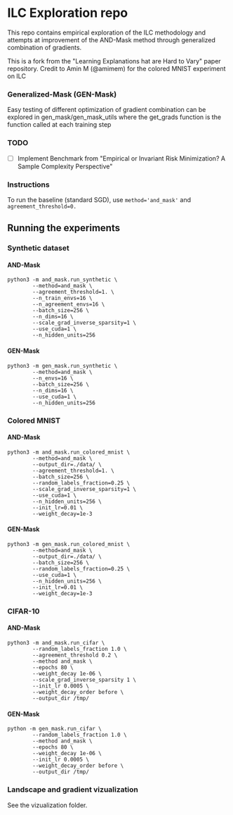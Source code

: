 
# ILC Exploration repo
This repo contains empirical exploration of the ILC methodology and attempts at improvement of the AND-Mask method through generalized combination of gradients.

This is a fork from the "Learning Explanations hat are Hard to Vary" paper repository. Credit to Amin M (@amimem) for the colored MNIST experiment on ILC

### Generalized-Mask (GEN-Mask)

Easy testing of different optimization of gradient combination can be explored in gen_mask/gen_mask_utils where the get_grads function is the function called at each training step

### TODO

 - [ ] Implement Benchmark from "Empirical or Invariant Risk Minimization? A Sample Complexity Perspective"

### Instructions
To run the baseline (standard SGD), use `method='and_mask'` and `agreement_threshold=0.`

## Running the experiments

### Synthetic dataset

#### AND-Mask

```
python3 -m and_mask.run_synthetic \
        --method=and_mask \
        --agreement_threshold=1. \
        --n_train_envs=16 \
        --n_agreement_envs=16 \
        --batch_size=256 \
        --n_dims=16 \
        --scale_grad_inverse_sparsity=1 \
        --use_cuda=1 \
        --n_hidden_units=256
```

#### GEN-Mask

```
python3 -m gen_mask.run_synthetic \
        --method=and_mask \
        --n_envs=16 \
        --batch_size=256 \
        --n_dims=16 \
        --use_cuda=1 \
        --n_hidden_units=256
```

### Colored MNIST

#### AND-Mask

```
python3 -m and_mask.run_colored_mnist \
        --method=and_mask \
        --output_dir=./data/ \
        --agreement_threshold=1. \
        --batch_size=256 \
        --random_labels_fraction=0.25 \
        --scale_grad_inverse_sparsity=1 \
        --use_cuda=1 \
        --n_hidden_units=256 \
        --init_lr=0.01 \
        --weight_decay=1e-3
```

#### GEN-Mask

```
python3 -m gen_mask.run_colored_mnist \
        --method=and_mask \
        --output_dir=./data/ \
        --batch_size=256 \
        --random_labels_fraction=0.25 \
        --use_cuda=1 \
        --n_hidden_units=256 \
        --init_lr=0.01 \
        --weight_decay=1e-3
```


### CIFAR-10

#### AND-Mask

```
python3 -m and_mask.run_cifar \
        --random_labels_fraction 1.0 \
        --agreement_threshold 0.2 \
        --method and_mask \
        --epochs 80 \
        --weight_decay 1e-06 \
        --scale_grad_inverse_sparsity 1 \
        --init_lr 0.0005 \
        --weight_decay_order before \
        --output_dir /tmp/
```
#### GEN-Mask

```
python -m gen_mask.run_cifar \
        --random_labels_fraction 1.0 \
        --method and_mask \
        --epochs 80 \
        --weight_decay 1e-06 \
        --init_lr 0.0005 \
        --weight_decay_order before \
        --output_dir /tmp/
```

### Landscape and gradient vizualization

See the vizualization folder.
